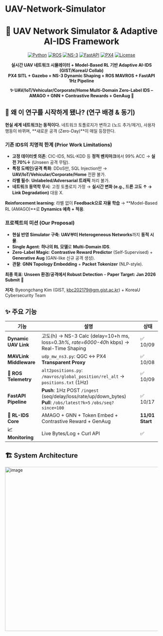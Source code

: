 # UAV-Network-Simulator
<div align="center">

# 🚁 **UAV Network Simulator & Adaptive AI-IDS Framework**

[![Python](https://img.shields.io/badge/Python-3.10%2B-blue)](https://www.python.org/)
[![ROS](https://img.shields.io/badge/ROS-Noetic-brightgreen)](https://www.ros.org/)
[![NS-3](https://img.shields.io/badge/NS--3-3.40-orange)](https://www.nsnam.org/)
[![FastAPI](https://img.shields.io/badge/FastAPI-0.115-black)](https://fastapi.tiangolo.com/)
[![PX4](https://img.shields.io/badge/PX4-v1.14-blueviolet)](https://px4.io/)
[![License](https://img.shields.io/github/license/YOUR_USERNAME/uav-network-simulator-ids)](LICENSE)

**실시간 UAV 네트워크 시뮬레이터 + **Model-Based RL** 기반 **Adaptive AI-IDS** (GIST/KoreaU Collab)**  
**PX4 SITL + Gazebo + NS-3 Dynamic Shaping + ROS MAVROS + FastAPI 1Hz Pipeline**  

**✨ UAV/IoT/Vehicular/Corporate/Home **Multi-Domain** Zero-Label IDS – **AMAGO + GNN + Contrastive Rewards + GenAug** 🚀**

</div>

## 🎯 **왜 이 연구를 시작하게 됐나? (연구 배경 & 동기)**

**현실 세계 네트워크는 동적이다.** 네트워크 토폴로지가 변하고 (노드 추가/제거), 사용자 행동이 바뀌며, **새로운 공격 (Zero-Day)**이 매일 등장한다. 

### **기존 IDS의 치명적 한계 (Prior Work Limitations)**
- **고정 데이터셋 의존**: CIC-IDS, NSL-KDD 등 **정적 벤치마크**에서 99% ACC → **실전 70%↓** (Unseen 공격 무탐).
- **특정 도메인/공격 특화**: DDoS만, SQL Injection만 → **UAV/IoT/Vehicular/Corporate/Home** 전환 불가.
- **라벨 필수**: **Unlabeled/Adversarial 트래픽** 처리 불가.
- **네트워크 동역학 무시**: 고정 토폴로지 가정 → **실시간 변화 (e.g., 드론 고도 ↑ → Link Degradation)** 대응 X.

**Reinforcement learning**: 라벨 없이 **Feedback으로 자율 학습** → **Model-Based RL (AMAGO)**로 **Dynamics 예측 + 적응**.

### **프로젝트의 미션 (Our Proposal)**
- **현실 반영 Simulator 구축**: **UAV부터 Heterogeneous Networks**까지 **동적 시뮬**.
- **Single Agent**: **하나의 RL 모델**로 **Multi-Domain IDS**.
- **Zero-Label Magic**: **Contrastive Reward Predictor** (Self-Supervised) + **Generative Aug** (GAN-like 신규 공격 생성).
- **관찰**: **GNN Topology Embedding** + **Packet Tokenizer** (NLP-style).

**최종 목표**: **Unseen 환경/공격에서 Robust Detection** – **Paper Target: Jan 2026 Submit** 📜

**저자**: Byeongchang Kim (GIST, kbc202179@gm.gist.ac.kr) + KoreaU Cybersecurity Team

## ✨ **주요 기능**

| 기능 | 설명 | 상태 |
|------|------|------|
| **Dynamic UAV Link** | 고도(h) → NS-3 Calc (delay=10+h ms, loss=0.3*h%, rate=6000-40*h kbps) → Real-Time Shaping | ✅ 10/09 |
| **MAVLink Middleware** | `udp_mw_ns3.py`: QGC ↔ PX4 **Transparent Proxy** | ✅ 10/08 |
| **🤖 ROS Telemetry** | `alt2positions.py`: `/mavros/global_position/rel_alt` → `positions.txt` (1Hz) | ✅ 10/09 |
| **FastAPI Pipeline** | **Push**: 1Hz POST `/ingest` (seq/delay/loss/rate/up/down_bytes)<br>**Pull**: `/obs/latest?k=5` `/obs/seq?since=100` | ✅ 10/17 |
| **🧠 RL-IDS Core** | AMAGO + GNN + Token Embed + Contrastive Reward + GenAug | **11/01 Start** |
| **📈 Monitoring** | Live Bytes/Log + Curl API | ✅ |

## 🏗️ **System Architecture**
<img width="720" height="540" alt="image" src="https://github.com/user-attachments/assets/423a1bef-9a82-408b-bc0d-d2bea4e28ab5" />

